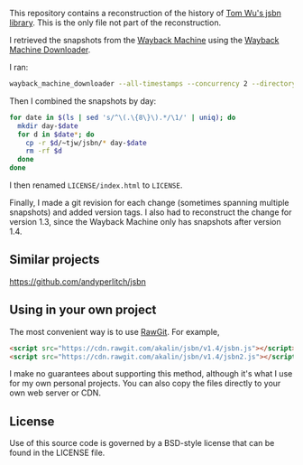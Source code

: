 This repository contains a reconstruction of the history of [Tom Wu's
jsbn library](http://www-cs-students.stanford.edu/~tjw/jsbn/). This is
the only file not part of the reconstruction.

I retrieved the snapshots from the [Wayback
Machine](https://web.archive.org/) using the [Wayback Machine
Downloader](https://github.com/hartator/wayback-machine-downloader).

I ran:

```bash
wayback_machine_downloader --all-timestamps --concurrency 2 --directory ./snapshots 'http://www-cs-students.stanford.edu/~tjw/jsbn*'
```

Then I combined the snapshots by day:

```bash
for date in $(ls | sed 's/^\(.\{8\}\).*/\1/' | uniq); do
  mkdir day-$date
  for d in $date*; do
    cp -r $d/~tjw/jsbn/* day-$date
    rm -rf $d
  done
done
```

I then renamed `LICENSE/index.html` to `LICENSE`.

Finally, I made a git revision for each change (sometimes spanning
multiple snapshots) and added version tags. I also had to reconstruct
the change for version 1.3, since the Wayback Machine only has
snapshots after version 1.4.

## Similar projects

https://github.com/andyperlitch/jsbn

## Using in your own project

The most convenient way is to use [RawGit](https://rawgit.com/). For
example,

```html
<script src="https://cdn.rawgit.com/akalin/jsbn/v1.4/jsbn.js"></script>
<script src="https://cdn.rawgit.com/akalin/jsbn/v1.4/jsbn2.js"></script>
```

I make no guarantees about supporting this method, although it's what
I use for my own personal projects. You can also copy the files
directly to your own web server or CDN.

## License

Use of this source code is governed by a BSD-style license that can be
found in the LICENSE file.
